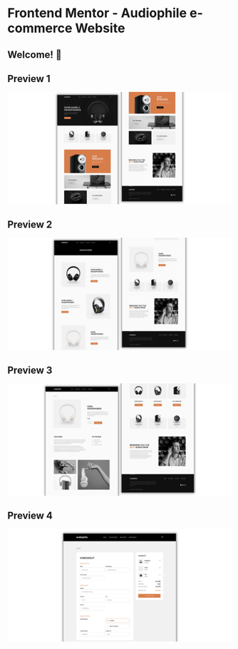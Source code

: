 # Frontend Mentor - Audiophile e-commerce Website

## Welcome! 👋

## Preview 1
![Design preview for the REST Countries API with color theme switcher coding challenge](./design/preview1.png)


## Preview 2
![Design preview for the REST Countries API with color theme switcher coding challenge](./design/preview2.png)


## Preview 3
![Design preview for the REST Countries API with color theme switcher coding challenge](./design/preview3.png)


## Preview 4
![Design preview for the REST Countries API with color theme switcher coding challenge](./design/preview4.png)



